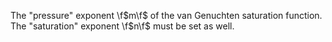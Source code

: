 The "pressure" exponent \f$m\f$ of the van Genuchten saturation function.
The "saturation" exponent \f$n\f$ must be set as well.
